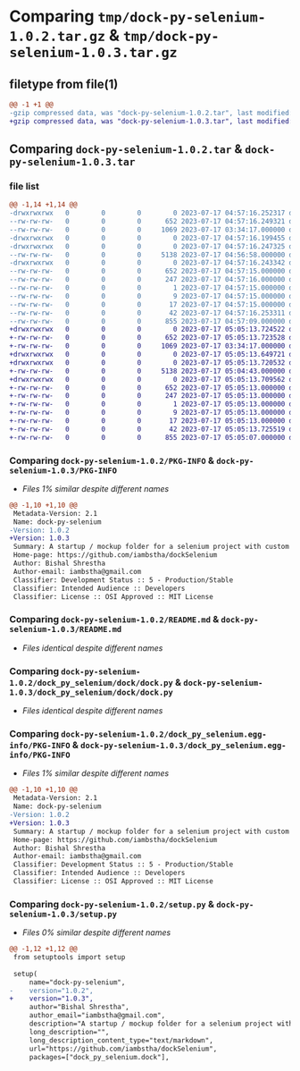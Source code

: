 # Comparing `tmp/dock-py-selenium-1.0.2.tar.gz` & `tmp/dock-py-selenium-1.0.3.tar.gz`

## filetype from file(1)

```diff
@@ -1 +1 @@
-gzip compressed data, was "dock-py-selenium-1.0.2.tar", last modified: Mon Jul 17 04:57:16 2023, max compression
+gzip compressed data, was "dock-py-selenium-1.0.3.tar", last modified: Mon Jul 17 05:05:13 2023, max compression
```

## Comparing `dock-py-selenium-1.0.2.tar` & `dock-py-selenium-1.0.3.tar`

### file list

```diff
@@ -1,14 +1,14 @@
-drwxrwxrwx   0        0        0        0 2023-07-17 04:57:16.252317 dock-py-selenium-1.0.2/
--rw-rw-rw-   0        0        0      652 2023-07-17 04:57:16.249321 dock-py-selenium-1.0.2/PKG-INFO
--rw-rw-rw-   0        0        0     1069 2023-07-17 03:34:17.000000 dock-py-selenium-1.0.2/README.md
-drwxrwxrwx   0        0        0        0 2023-07-17 04:57:16.199455 dock-py-selenium-1.0.2/dock_py_selenium/
-drwxrwxrwx   0        0        0        0 2023-07-17 04:57:16.247325 dock-py-selenium-1.0.2/dock_py_selenium/dock/
--rw-rw-rw-   0        0        0     5138 2023-07-17 04:56:58.000000 dock-py-selenium-1.0.2/dock_py_selenium/dock/dock.py
-drwxrwxrwx   0        0        0        0 2023-07-17 04:57:16.243342 dock-py-selenium-1.0.2/dock_py_selenium.egg-info/
--rw-rw-rw-   0        0        0      652 2023-07-17 04:57:15.000000 dock-py-selenium-1.0.2/dock_py_selenium.egg-info/PKG-INFO
--rw-rw-rw-   0        0        0      247 2023-07-17 04:57:16.000000 dock-py-selenium-1.0.2/dock_py_selenium.egg-info/SOURCES.txt
--rw-rw-rw-   0        0        0        1 2023-07-17 04:57:15.000000 dock-py-selenium-1.0.2/dock_py_selenium.egg-info/dependency_links.txt
--rw-rw-rw-   0        0        0        9 2023-07-17 04:57:15.000000 dock-py-selenium-1.0.2/dock_py_selenium.egg-info/requires.txt
--rw-rw-rw-   0        0        0       17 2023-07-17 04:57:15.000000 dock-py-selenium-1.0.2/dock_py_selenium.egg-info/top_level.txt
--rw-rw-rw-   0        0        0       42 2023-07-17 04:57:16.253311 dock-py-selenium-1.0.2/setup.cfg
--rw-rw-rw-   0        0        0      855 2023-07-17 04:57:09.000000 dock-py-selenium-1.0.2/setup.py
+drwxrwxrwx   0        0        0        0 2023-07-17 05:05:13.724522 dock-py-selenium-1.0.3/
+-rw-rw-rw-   0        0        0      652 2023-07-17 05:05:13.723528 dock-py-selenium-1.0.3/PKG-INFO
+-rw-rw-rw-   0        0        0     1069 2023-07-17 03:34:17.000000 dock-py-selenium-1.0.3/README.md
+drwxrwxrwx   0        0        0        0 2023-07-17 05:05:13.649721 dock-py-selenium-1.0.3/dock_py_selenium/
+drwxrwxrwx   0        0        0        0 2023-07-17 05:05:13.720532 dock-py-selenium-1.0.3/dock_py_selenium/dock/
+-rw-rw-rw-   0        0        0     5138 2023-07-17 05:04:43.000000 dock-py-selenium-1.0.3/dock_py_selenium/dock/dock.py
+drwxrwxrwx   0        0        0        0 2023-07-17 05:05:13.709562 dock-py-selenium-1.0.3/dock_py_selenium.egg-info/
+-rw-rw-rw-   0        0        0      652 2023-07-17 05:05:13.000000 dock-py-selenium-1.0.3/dock_py_selenium.egg-info/PKG-INFO
+-rw-rw-rw-   0        0        0      247 2023-07-17 05:05:13.000000 dock-py-selenium-1.0.3/dock_py_selenium.egg-info/SOURCES.txt
+-rw-rw-rw-   0        0        0        1 2023-07-17 05:05:13.000000 dock-py-selenium-1.0.3/dock_py_selenium.egg-info/dependency_links.txt
+-rw-rw-rw-   0        0        0        9 2023-07-17 05:05:13.000000 dock-py-selenium-1.0.3/dock_py_selenium.egg-info/requires.txt
+-rw-rw-rw-   0        0        0       17 2023-07-17 05:05:13.000000 dock-py-selenium-1.0.3/dock_py_selenium.egg-info/top_level.txt
+-rw-rw-rw-   0        0        0       42 2023-07-17 05:05:13.725519 dock-py-selenium-1.0.3/setup.cfg
+-rw-rw-rw-   0        0        0      855 2023-07-17 05:05:07.000000 dock-py-selenium-1.0.3/setup.py
```

### Comparing `dock-py-selenium-1.0.2/PKG-INFO` & `dock-py-selenium-1.0.3/PKG-INFO`

 * *Files 1% similar despite different names*

```diff
@@ -1,10 +1,10 @@
 Metadata-Version: 2.1
 Name: dock-py-selenium
-Version: 1.0.2
+Version: 1.0.3
 Summary: A startup / mockup folder for a selenium project with custom methods.
 Home-page: https://github.com/iambstha/dockSelenium
 Author: Bishal Shrestha
 Author-email: iambstha@gmail.com
 Classifier: Development Status :: 5 - Production/Stable
 Classifier: Intended Audience :: Developers
 Classifier: License :: OSI Approved :: MIT License
```

### Comparing `dock-py-selenium-1.0.2/README.md` & `dock-py-selenium-1.0.3/README.md`

 * *Files identical despite different names*

### Comparing `dock-py-selenium-1.0.2/dock_py_selenium/dock/dock.py` & `dock-py-selenium-1.0.3/dock_py_selenium/dock/dock.py`

 * *Files identical despite different names*

### Comparing `dock-py-selenium-1.0.2/dock_py_selenium.egg-info/PKG-INFO` & `dock-py-selenium-1.0.3/dock_py_selenium.egg-info/PKG-INFO`

 * *Files 1% similar despite different names*

```diff
@@ -1,10 +1,10 @@
 Metadata-Version: 2.1
 Name: dock-py-selenium
-Version: 1.0.2
+Version: 1.0.3
 Summary: A startup / mockup folder for a selenium project with custom methods.
 Home-page: https://github.com/iambstha/dockSelenium
 Author: Bishal Shrestha
 Author-email: iambstha@gmail.com
 Classifier: Development Status :: 5 - Production/Stable
 Classifier: Intended Audience :: Developers
 Classifier: License :: OSI Approved :: MIT License
```

### Comparing `dock-py-selenium-1.0.2/setup.py` & `dock-py-selenium-1.0.3/setup.py`

 * *Files 0% similar despite different names*

```diff
@@ -1,12 +1,12 @@
 from setuptools import setup
 
 setup(
     name="dock-py-selenium",
-    version="1.0.2",
+    version="1.0.3",
     author="Bishal Shrestha",
     author_email="iambstha@gmail.com",
     description="A startup / mockup folder for a selenium project with custom methods.",
     long_description="",
     long_description_content_type="text/markdown",
     url="https://github.com/iambstha/dockSelenium",
     packages=["dock_py_selenium.dock"],
```

